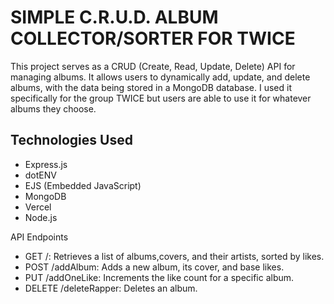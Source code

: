 # SIMPLE C.R.U.D. ALBUM COLLECTOR/SORTER FOR TWICE
This project serves as a CRUD (Create, Read, Update, Delete) API for managing albums. It allows users to dynamically add, update, and delete albums, with the data being stored in a MongoDB database. 
I used it specifically for the group TWICE but users are able to use it for whatever albums they choose. 

## Technologies Used
- Express.js
- dotENV
- EJS (Embedded JavaScript)
- MongoDB
- Vercel
- Node.js

API Endpoints
- GET /: Retrieves a list of albums,covers, and their artists, sorted by likes.
- POST /addAlbum: Adds a new album, its cover, and base likes.
- PUT /addOneLike: Increments the like count for a specific album.
- DELETE /deleteRapper: Deletes an album.



